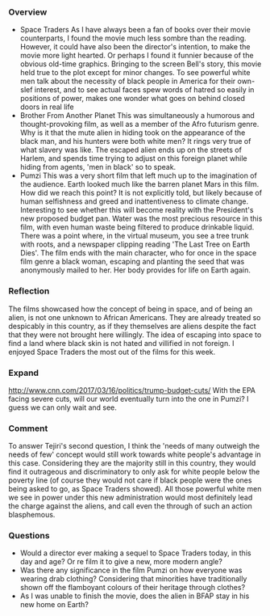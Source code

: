 ### Overview
* Space Traders
As I have always been a fan of books over their movie counterparts, I found the movie much less sombre than the reading. However, it could have also been the director's intention, to make the movie more light hearted. Or perhaps I found it funnier because of the obvious old-time graphics. Bringing to the screen Bell's story, this movie held true to the plot except for minor changes. To see powerful white men talk about the necessity of black people in America for their own-slef interest, and to see actual faces spew words of hatred so easily in positions of power, makes one wonder what goes on behind closed doors in real life
* Brother From Another Planet
This was simultaneously a humorous and thought-provoking film, as well as a member of the Afro futurism genre. Why is it that the mute alien in hiding took on the appearance of the black man, and his hunters were both white men? It rings very true of what slavery was like. The escaped alien ends up on the streets of Harlem, and spends time trying to adjust on this foreign planet while hiding from agents, 'men in black' so to speak.
* Pumzi
This was a very short film that left much up to the imagination of the audience. Earth looked much like the barren planet Mars in this film. How did we reach this point? It is not explicitly told, but likely because of human selfishness and greed and inattentiveness to climate change. Interesting to see whether this will become reality with the President's new proposed budget pan. Water was the most precious resource in this film, with even human waste being filtered to produce drinkable liquid. There was a point where, in the virtual museum, you see a tree trunk with roots, and a newspaper clipping reading 'The Last Tree on Earth Dies'. The film ends with the main character, who for once in the space film genre a black woman, escaping and planting the seed that was anonymously mailed to her. Her body provides for life on Earth again.
### Reflection
The films showcased how the concept of being in space, and of being an alien, is not one unknown to African Americans. They are already treated so despicably in this country, as if they themselves are aliens despite the fact that they were not brought here willingly. The idea of escaping into space to find a land where black skin is not hated and villified in not foreign. I enjoyed Space Traders the most out of the films for this week. 
### Expand
http://www.cnn.com/2017/03/16/politics/trump-budget-cuts/
With the EPA facing severe cuts, will our world eventually turn into the one in Pumzi? I guess we can only wait and see.
### Comment
To answer Tejiri's second question, I think the 'needs of many outweigh the needs of few' concept would still work towards white people's advantage in this case. Considering they are the majority still in this country, they would find it outrageous and discriminatory to only ask for white people below the poverty line (of course they would not care if black people were the ones being asked to go, as Space Traders showed). All those powerful white men we see in power under this new administration would most definitely lead the charge against the aliens, and call even the through of such an action blasphemous. 
### Questions
* Would a director ever making a sequel to Space Traders today, in this day and age? Or re film it to give a new, more modern angle?
* Was there any significance in the film Pumzi on how everyone was wearing drab clothing? Considering that minorities have traditionally shown off the flamboyant colours of their heritage through clothes?
* As I was unable to finish the movie, does the alien in BFAP stay in his new home on Earth?
